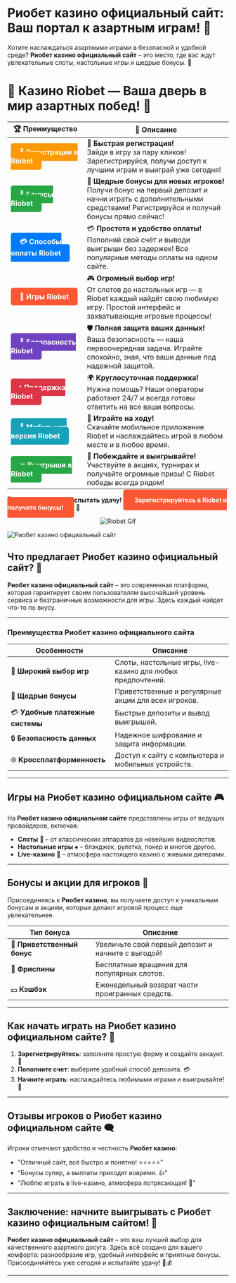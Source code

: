 # **Риобет казино официальный сайт: Ваш портал к азартным играм! 🎰**

Хотите наслаждаться азартными играми в безопасной и удобной среде? **Риобет казино официальный сайт** – это место, где вас ждут увлекательные слоты, настольные игры и щедрые бонусы. 🌟

# 🎲 **Казино Riobet — Ваша дверь в мир азартных побед!** 🎰

| 🏆 **Преимущество** | 🌟 **Описание** |
|--------------------|-----------------|
| <a href="https://brandplay.link/7xBLTPyj" style="background-color: #ff9900; color: white; padding: 10px 20px; border-radius: 5px; text-decoration: none; font-weight: bold;">🎉 Регистрация в Riobet</a> | 🚀 **Быстрая регистрация!** <br> Зайди в игру за пару кликов! Зарегистрируйся, получи доступ к лучшим играм и выиграй уже сегодня! |
| <a href="https://brandplay.link/7xBLTPyj" style="background-color: #28a745; color: white; padding: 10px 20px; border-radius: 5px; text-decoration: none; font-weight: bold;">🎁 Бонусы Riobet</a> | 🎉 **Щедрые бонусы для новых игроков!** <br> Получи бонус на первый депозит и начни играть с дополнительными средствами! Регистрируйся и получай бонусы прямо сейчас! |
| <a href="https://brandplay.link/7xBLTPyj" style="background-color: #007bff; color: white; padding: 10px 20px; border-radius: 5px; text-decoration: none; font-weight: bold;">💳 Способы оплаты Riobet</a> | 💳 **Простота и удобство оплаты!** <br> Пополняй свой счёт и выводи выигрыши без задержек! Все популярные методы оплаты на одном сайте. |
| <a href="https://brandplay.link/7xBLTPyj" style="background-color: #ff5733; color: white; padding: 10px 20px; border-radius: 5px; text-decoration: none; font-weight: bold;">🎰 Игры Riobet</a> | 🎮 **Огромный выбор игр!** <br> От слотов до настольных игр — в Riobet каждый найдёт свою любимую игру. Простой интерфейс и захватывающие игровые процессы! |
| <a href="https://brandplay.link/7xBLTPyj" style="background-color: #6f42c1; color: white; padding: 10px 20px; border-radius: 5px; text-decoration: none; font-weight: bold;">🔐 Безопасность Riobet</a> | 🛡️ **Полная защита ваших данных!** <br> Ваша безопасность — наша первоочередная задача. Играйте спокойно, зная, что ваши данные под надежной защитой. |
| <a href="https://brandplay.link/7xBLTPyj" style="background-color: #dc3545; color: white; padding: 10px 20px; border-radius: 5px; text-decoration: none; font-weight: bold;">📞 Поддержка Riobet</a> | 🌍 **Круглосуточная поддержка!** <br> Нужна помощь? Наши операторы работают 24/7 и всегда готовы ответить на все ваши вопросы. |
| <a href="https://brandplay.link/7xBLTPyj" style="background-color: #17a2b8; color: white; padding: 10px 20px; border-radius: 5px; text-decoration: none; font-weight: bold;">📱 Мобильная версия Riobet</a> | 📱 **Играйте на ходу!** <br> Скачайте мобильное приложение Riobet и наслаждайтесь игрой в любом месте и в любое время. |
| <a href="https://brandplay.link/7xBLTPyj" style="background-color: #28a745; color: white; padding: 10px 20px; border-radius: 5px; text-decoration: none; font-weight: bold;">💥 Выигрыши в Riobet</a> | 🤑 **Побеждайте и выигрывайте!** <br> Участвуйте в акциях, турнирах и получайте огромные призы! С Riobet победы всегда рядом! |

🎉 **Не упустите шанс испытать удачу!** <a href="https://brandplay.link/7xBLTPyj" style="background-color: #ff5733; color: white; padding: 15px 25px; border-radius: 5px; text-decoration: none; font-weight: bold;">Зарегистрируйтесь в Riobet и получите бонусы!</a> 🌟

<p align="center">
  <img src="https://i.pinimg.com/originals/1d/b3/25/1db325483acbe642c6d4e6fdd73a4988.gif" alt="Riobet Gif">
</p>


![Риобет казино официальный сайт](https://www.bragazeta.ru/wp-content/uploads/2023/06/riobet1.webp)

## **Что предлагает Риобет казино официальный сайт? 🔑**

**Риобет казино официальный сайт** – это современная платформа, которая гарантирует своим пользователям высочайший уровень сервиса и безграничные возможности для игры. Здесь каждый найдет что-то по вкусу.

---

### **Преимущества Риобет казино официального сайта**

| **Особенности**                  | **Описание**                                                              |
|-----------------------------------|---------------------------------------------------------------------------|
| 🎰 **Широкий выбор игр**          | Слоты, настольные игры, live-казино для любых предпочтений.               |
| 🎁 **Щедрые бонусы**              | Приветственные и регулярные акции для всех игроков.                       |
| 💳 **Удобные платежные системы**  | Быстрые депозиты и вывод выигрышей.                                       |
| 🔒 **Безопасность данных**        | Надежное шифрование и защита информации.                                  |
| 🌐 **Кроссплатформенность**        | Доступ к сайту с компьютера и мобильных устройств.                        |

---

## **Игры на Риобет казино официальном сайте 🎮**

На **Риобет казино официальном сайте** представлены игры от ведущих провайдеров, включая:

- **Слоты** 🎰 – от классических аппаратов до новейших видеослотов.  
- **Настольные игры** ♠️ – блэкджек, рулетка, покер и многое другое.  
- **Live-казино** 🎥 – атмосфера настоящего казино с живыми дилерами.  

---

## **Бонусы и акции для игроков 💎**

Присоединяясь к **Риобет казино**, вы получаете доступ к уникальным бонусам и акциям, которые делают игровой процесс еще увлекательнее.

| **Тип бонуса**               | **Описание**                                         |
|-------------------------------|-----------------------------------------------------|
| 🎉 **Приветственный бонус**   | Увеличьте свой первый депозит и начните с выгодой!  |
| 🎡 **Фриспины**               | Бесплатные вращения для популярных слотов.          |
| 💵 **Кэшбэк**                 | Еженедельный возврат части проигранных средств.     |

---

## **Как начать играть на Риобет казино официальном сайте? 🚀**

1. **Зарегистрируйтесь**: заполните простую форму и создайте аккаунт. 📝  
2. **Пополните счет**: выберите удобный способ депозита. 💳  
3. **Начните играть**: наслаждайтесь любимыми играми и выигрывайте! 🎉  

---

## **Отзывы игроков о Риобет казино официальном сайте 🗨️**

Игроки отмечают удобство и честность **Риобет казино**:

- "Отличный сайт, всё быстро и понятно! ⭐⭐⭐⭐⭐"  
- "Бонусы супер, а выплаты приходят вовремя. 👍"  
- "Люблю играть в live-казино, атмосфера потрясающая! 💯"  

---

## **Заключение: начните выигрывать с Риобет казино официальным сайтом! 🌟**

**Риобет казино официальный сайт** – это ваш лучший выбор для качественного азартного досуга. Здесь всё создано для вашего комфорта: разнообразие игр, удобный интерфейс и приятные бонусы. Присоединяйтесь уже сегодня и испытайте удачу! 🎲💰

---
